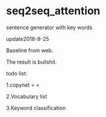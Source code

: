 # seq2seq_attention
sentence generator with key words



update2018-9-25

Baseline from web.

The result is bullshit.

todo list:

1.copynet = =

2.Vocabulary list

3.Keyword classification

